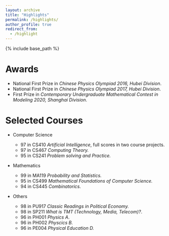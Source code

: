 ```yaml
---
layout: archive
title: "Highlights"
permalink: /highlights/
author_profile: true
redirect_from:
  - /highlight
---
```


{% include base_path %}

Awards
======
*  National First Prize in _Chinese Physics Olympiad 2016, Hubei Division_.
*  National First Prize in _Chinese Physics Olympiad 2017, Hubei Division_.
*  First Prize in _Contemporary Undergraduate Mathematical Contest in Modeling 2020, Shanghai Division_.

Selected Courses
======
* Computer Science
  * $97$ in CS410 _Artificial Intelligence_, full scores in two course projects.
  * $97$ in CS467  _Computing Theory._ 
  * $95$ in CS241 _Problem solving and Practice._
* Mathematics
  * $99$ in MA119 _Probability and Statistics._
  * $95$ in CS499 _Mathematical Foundations of Computer Science._
  * $94$ in CS445 _Combinatorics._
  
* Others
  * $98$ in PU917 _Classic Readings in Political Economy._
  * $98$ in SP211 _What is TMT (Technology, Media, Telecom)?_.
  * $96$ in PH001 _Physics A_.
  * $96$ in PH002 _Physcics B._
  * $96$ in PE004 _Physical Education D._
